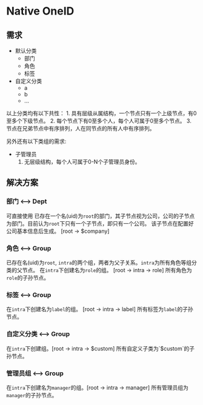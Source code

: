 # Native OneID

## 需求

- 默认分类
    - 部门
    - 角色
    - 标签
- 自定义分类
    - a
    - b
    - ...

以上分类均有以下共性：
    1. 具有层级从属结构，一个节点只有一个上级节点，有0至多个下级节点。
    2. 每个节点下有0至多个人，每个人可属于0至多个节点。
    3. 节点在兄弟节点中有序排列，人在同节点的所有人中有序排列。

另外还有以下类组的需求:

- 子管理员
    1. 无层级结构，每个人可属于0-N个子管理员身份。


## 解决方案
### 部门 <--> Dept
可直接使用
已存在一个名(uid)为`root`的部门，其子节点视为公司，公司的子节点为部门。目前认为`root`下只有一个子节点，即只有一个公司。
该子节点在配置好公司基本信息后生成。 [root -> $company]

### 角色 <--> Group
已存在名(uid)为`root`, `intra`的两个组，两者为父子关系。`intra`为所有角色等组分类的父节点。
在`intra`下创建名为`role`的组。 [root -> intra -> role]
所有角色为`role`的子孙节点。

### 标签 <--> Group
在`intra`下创建名为`label`的组。 [root -> intra -> label]
所有标签为`label`的子孙节点。

### 自定义分类 <--> Group
在`intra`下创建组。[root -> intra -> $custom]
所有自定义子类为`$custom`的子孙节点。

### 管理员组 <--> Group
在`intra`下创建名为`manager`的组。[root -> intra -> manager]
所有管理员组为`manager`的子孙节点。
